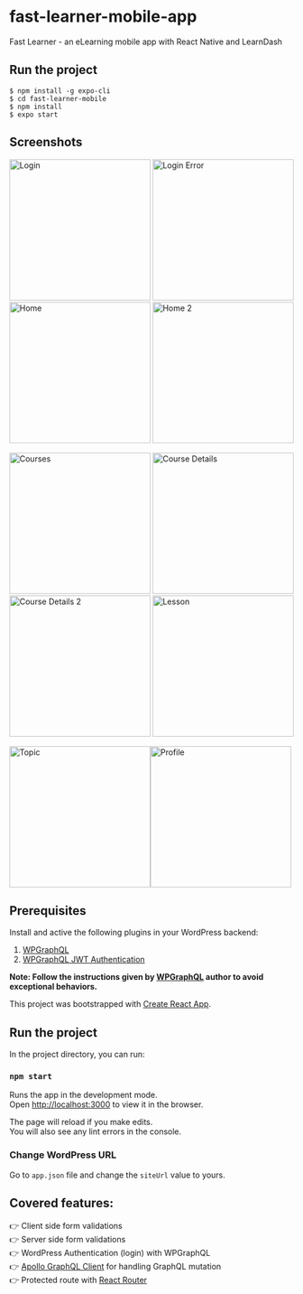 # fast-learner-mobile-app

Fast Learner - an eLearning mobile app with React Native and LearnDash

## Run the project

```
$ npm install -g expo-cli
$ cd fast-learner-mobile
$ npm install
$ expo start
```

## Screenshots

<img src="https://github.com/hussain-t/fast-learner-mobile/blob/master/src/screenshots/login.PNG" alt="Login" width="250"> <img src="https://github.com/hussain-t/fast-learner-mobile/blob/master/src/screenshots/login-error.PNG" alt="Login Error" width="250"> <img src="https://github.com/hussain-t/fast-learner-mobile/blob/master/src/screenshots/home.PNG" alt="Home" width="250"> <img src="https://github.com/hussain-t/fast-learner-mobile/blob/master/src/screenshots/home2.PNG" alt="Home 2" width="250">

<img src="https://github.com/hussain-t/fast-learner-mobile/blob/master/src/screenshots/courses.PNG" alt="Courses" width="250"> <img src="https://github.com/hussain-t/fast-learner-mobile/blob/master/src/screenshots/course-details.PNG" alt="Course Details" width="250"> <img src="https://github.com/hussain-t/fast-learner-mobile/blob/master/src/screenshots/course-details2.PNG" alt="Course Details 2" width="250"> <img src="https://github.com/hussain-t/fast-learner-mobile/blob/master/src/screenshots/lesson.PNG" alt="Lesson" width="250">

<img src="https://github.com/hussain-t/fast-learner-mobile/blob/master/src/screenshots/topic.PNG" alt="Topic" width="250"><img src="https://github.com/hussain-t/fast-learner-mobile/blob/master/src/screenshots/profile.PNG" alt="Profile" width="250">

## Prerequisites

Install and active the following plugins in your WordPress backend:

1. [WPGraphQL](https://github.com//wp-graphql/wp-graphql)
2. [WPGraphQL JWT Authentication](https://github.com/wp-graphql/wp-graphql-jwt-authentication)

**Note: Follow the instructions given by [WPGraphQL](https://github.com//wp-graphql/wp-graphql) author to avoid exceptional behaviors.**

This project was bootstrapped with [Create React App](https://github.com/facebook/create-react-app).

## Run the project

In the project directory, you can run:

### `npm start`

Runs the app in the development mode.<br>
Open [http://localhost:3000](http://localhost:3000) to view it in the browser.

The page will reload if you make edits.<br>
You will also see any lint errors in the console.

### Change WordPress URL

Go to `app.json` file and change the `siteUrl` value to yours.

## Covered features:

👉 Client side form validations<br>
👉 Server side form validations<br>
👉 WordPress Authentication (login) with WPGraphQL<br>
👉 [Apollo GraphQL Client](https://www.apollographql.com/) for handling GraphQL mutation<br>
👉 Protected route with [React Router](https://reacttraining.com/react-router/)
